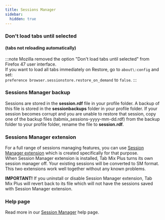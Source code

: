 ```yaml
---
title: Sessions Manager
sidebar:
  hidden: true
---
```


### Don't load tabs until selected

#### (tabs not reloading automatically)

:::note
Mozilla removed the option "Don't load tabs until selected" from Firefox 47 user interface.<br /> If
you want to load all tabs immediately on Restore, go to `about\:config` and set:<br />
`preference browser.sessionstore.restore_on_demand` to `false`.
:::

### Sessions Manager backup

Sessions are stored in the **session.rdf** file in your profile folder. A backup of this file is
stored in the **sessionbackups** folder in your profile folder. If your session becomes corrupt and
you are unable to restore that session, copy one of the backup files
(tabmix_sessions-yyyy-mm-dd.rdf) from the backup folder to your profile folder, rename the file to
<b>session.rdf</b>.

### Sessions Manager extension

For a full range of sessions managing features, you can use
[Session Manager extension](https://addons.mozilla.org/en-US/firefox/addon/session-manager/) which
is created specifically for that purpose.<br /> When Session Manager extension is installed, Tab Mix
Plus turns its own session manager off. Your existing sessions will be converted to SM format. This
two extensions work well together without any known problems.<br />

**IMPORTANT!** If you uninstall or disable Session Manager extension, Tab Mix Plus will revert back
to its file which will not have the sessions saved with Session Manager extension.

### Help page

Read more in our [Session Manager](/help/session-startexit) help page.

